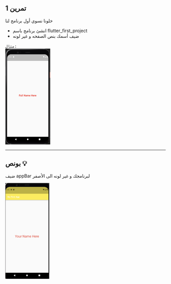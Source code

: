 
## تمرين 1

خلونا نسوي أول برنامج لنا 
- انشئ برنامج باسم flutter_first_project
- ضيف أسمك بنص الصفحه و غير لونه

`مثال:`
<br/>
<img src="./images/ex1.jpg" height=300 />

---

## بونص 💡 

ضيف appBar لبرنامجك و غير لونه الى الأصفر  

<img src="./images/bonus.png" height=300 />
